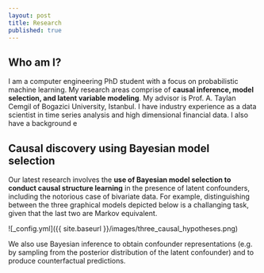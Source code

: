 ```yaml
---
layout: post
title: Research
published: true
---
```


## Who am I?

I am a computer engineering PhD student with a focus on probabilistic machine learning. My research areas comprise of **causal inference, model selection, and latent variable modeling**. My advisor is Prof. A. Taylan Cemgil of Bogazici University, Istanbul. I have industry experience as a data scientist in time series analysis and high dimensional financial data. I also have a background e

## Causal discovery using Bayesian model selection

Our latest research involves the **use of Bayesian model selection to conduct causal structure learning** in the presence of latent confounders, including the notorious case of bivariate data. For example, distinguishing between the three graphical models depicted below is a challanging task, given that the last two are Markov equivalent.

![_config.yml]({{ site.baseurl }}/images/three_causal_hypotheses.png)

We also use Bayesian inference to obtain confounder representations (e.g. by sampling from the posterior distribution of the latent confounder) and to produce counterfactual predictions.

## 
